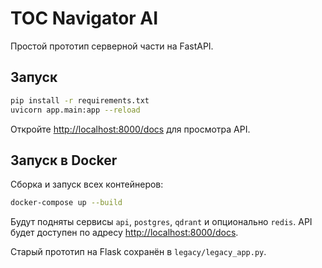 # TOC Navigator AI

Простой прототип серверной части на FastAPI.

## Запуск

```bash
pip install -r requirements.txt
uvicorn app.main:app --reload
```

Откройте [http://localhost:8000/docs](http://localhost:8000/docs) для просмотра API.

## Запуск в Docker

Сборка и запуск всех контейнеров:

```bash
docker-compose up --build
```

Будут подняты сервисы `api`, `postgres`, `qdrant` и опционально `redis`. API будет доступен по адресу [http://localhost:8000/docs](http://localhost:8000/docs).

Старый прототип на Flask сохранён в `legacy/legacy_app.py`.
